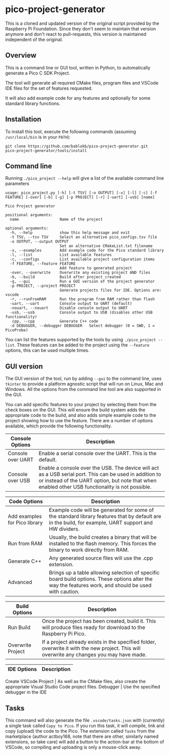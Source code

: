 pico-project-generator
======================

This is a cloned and updated version of the original script provided
by the Raspberry Pi Foundation. Since they don't seem to maintain
that version anymore and don't react to pull-requests, this version
is maintained independent of the original.


Overview
--------

This is a command line or GUI tool, written in Python, to automatically generate a Pico C SDK Project.

The tool will generate all required CMake files, program files and VSCode IDE files for the set of features requested.

It will also add example code for any features and optionally for some standard library functions.


Installation
------------

To install this tool, execute the following commands (assuming `/usr/local/bin` is in your `PATH`):

    git clone https://github.com/bablokb/pico-project-generator.git
    pico-project-generator/tools/install


Command line
------------

Running `./pico_project --help` will give a list of the available command line parameters

```
usage: pico_project.py [-h] [-t TSV] [-o OUTPUT] [-x] [-l] [-c] [-f FEATURE] [-over] [-b] [-g] [-p PROJECT] [-r] [-uart] [-usb] [name]

Pico Project generator

positional arguments:
  name                  Name of the project

optional arguments:
  -h, --help            show this help message and exit
  -t TSV, --tsv TSV     Select an alternative pico_configs.tsv file
  -o OUTPUT, --output OUTPUT
                        Set an alternative CMakeList.txt filename
  -x, --examples        Add example code for the Pico standard library
  -l, --list            List available features
  -c, --configs         List available project configuration items
  -f FEATURE, --feature FEATURE
                        Add feature to generated project
  -over, --overwrite    Overwrite any existing project AND files
  -b, --build           Build after project created
  -g, --gui             Run a GUI version of the project generator
  -p PROJECT, --project PROJECT
                        Generate projects files for IDE. Options are: vscode
  -r, --runFromRAM      Run the program from RAM rather than flash
  -uart, --uart         Console output to UART (default)
  -nouart, --nouart     Disable console output to UART
  -usb, --usb           Console output to USB (disables other USB functionality)
   cpp, --cpp           Generate C++ code
  -d DEBUGGER, --debugger DEBUGGER   Select debugger (0 = SWD, 1 = PicoProbe)
```
You can list the features supported by the tools by using `./pico_project --list`. These features can
be added to the project using the `--feature` options, this can be used multiple times.


GUI version
-----------

The GUI version of the tool, run by adding `--gui` to the command line, uses `tkinter` to provide a platform agnostic script that will run on Linux, Mac and Windows. All the options from the command line tool are also supported in the GUI.

You can add specific features to your project by selecting them from the check boxes on the GUI. This will ensure the build system adds the appropriate code to the build, and also adds simple example code to the project showing how to use the feature. There are a number of options available, which provide the following functionality.

Console Options | Description
----------------|-----------
Console over UART | Enable a serial console over the UART. This is the default.
Console over USB | Enable a console over the USB. The device will act as a USB serial port. This can be used in addition to or instead of the UART option, but note that when enabled other USB functionality is not possible.


Code Options | Description
-------------| -----------
Add examples for Pico library | Example code will be generated for some of the standard library features that by default are in the build, for example, UART support and HW dividers.
Run from RAM | Usually, the build creates a binary that will be installed to the flash memory. This forces the binary to work directly from RAM.
Generate C++ | Any generated source files will use the .cpp extension.
Advanced  | Brings up a table allowing selection of specific board build options. These options alter the way the features work, and should be used with caution.


Build Options | Description
--------------| -----------
Run Build | Once the project has been created, build it. This will produce files ready for download to the Raspberry Pi Pico.
Overwrite Project | If a project already exists in the specified folder, overwrite it with the new project. This will overwrite any changes you may have made.

IDE Options | Description
------------| -----------

Create VSCode Project | As well as the CMake files, also create the appropriate Visual Studio Code project files.
Debugger | Use the specified debugger in the IDE


Tasks
-----

This command will also generate the file `.vscode/tasks.json` with (currently) a single task called `Copy to Pico`. If you run this task, it will compile, link and
copy (upload) the code to the Pico. The extension called `Tasks` from the marketplace (author actboy168, note that there are other, similarly named extensions, so take care)  will add a button to the action-bar at the bottom of VSCode, so compiling and uploading is only a mouse-click away.
